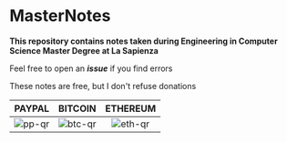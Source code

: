 # MasterNotes
**This repository contains notes taken during Engineering in Computer Science Master Degree at La Sapienza**

Feel free to open an ***issue*** if you find errors

These notes are free, but I don't refuse donations

| PAYPAL        | BITCOIN           | ETHEREUM        |
| ------------- |:-------------:|:-----:|
| ![pp-qr](https://i.imgur.com/8dygmUnm.png) | ![btc-qr](https://i.imgur.com/YNKnDBKm.png) | ![eth-qr](https://i.imgur.com/i1jojCfm.png) |
